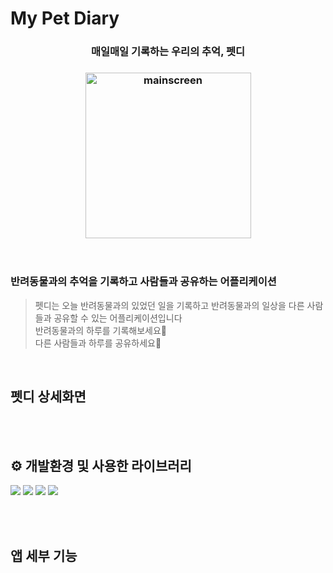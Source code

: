 # My Pet Diary
<h3 align="center"> 매일매일 기록하는 우리의 추억, 펫디 </h3>

<h3 align="center">
<img width="265" alt="mainscreen" src="https://user-images.githubusercontent.com/45346786/105955952-67683c00-60ba-11eb-95f0-ddcda809b475.png"> </h3>


<br>

### 반려동물과의 추억을 기록하고 사람들과 공유하는 어플리케이션
> 펫디는 오늘 반려동물과의 있었던 일을 기록하고 반려동물과의 일상을 다른 사람들과 공유할 수 있는 어플리케이션입니다
> <br> 반려동물과의 하루를 기록해보세요🐶
> <br> 다른 사람들과 하루를 공유하세요👫


<br>

## 펫디 상세화면

<br>
<br>


## ⚙️ 개발환경 및 사용한 라이브러리

<p>
<img src="https://img.shields.io/badge/swift-5.3.2-white">
<img src="https://img.shields.io/badge/Xcode-12.3-white">
<img src="https://img.shields.io/badge/CocoaPods-1.10.0-white">
<img src="https://img.shields.io/badge/firebase-7.3.0-white">
</p>

<br>
<br>

## 앱 세부 기능

<br>
<br>
